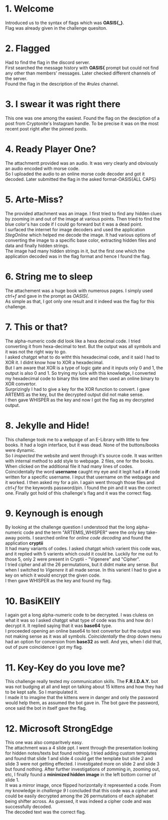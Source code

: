 # 1. Welcome
Introduced us to the syntax of flags which was **OASIS{_}**.<br>
Flag was already given in the challenge quesiton.
# 2. Flagged
Had to find the flag in the discord server. <br> First searched the message history with **OASIS{** prompt but could not find any other than members' messages. Later checked different channels of the server. <br>
Found the flag in the description of the *#rules* channel.
# 3. I swear it was right there
This one was one among the easiest. Found the flag on the desciption of a post from Cryptonite's Instagram handle. To be precise it was on the most recent post right after the pinned posts.
# 4. Ready Player One?
The attachmentt provided was an audio. It was very clearly and obviously an audio encoded with morse code.<br>
So I uploaded the audio to an online morse code decoder and got it decoded. Later submitted the flag in the asked format-OASIS{ALL CAPS}
# 5. Arte-Miss?
The provided attachment was an image. I first tried to find any hidden clues by zooming in and out of the image at various points. Then tried to find the blue color's hax code if I could go forward but it was a dead point.
<br> I surfaced the internet for image decoders and used the application *StegOnline* which helped me decode the image. It had various options of converting the image to a specific base color, extracting hidden files and data and finally hidden strings.
<br> The image had many hidden strings in it, but the first one which the application decoded was in the flag format and hence I found the flag.
# 6. String me to sleep
The attachement was a huge book with numerous pages. I simply used *ctrl+f* and gave in the prompt as *OASIS{*. <br>
As simple as that, I got only one result and it indeed was the flag for this challenge. 
# 7. This or that?
The alpha-numeric code did look like a hexa decimal code. I tried converting it from hexa-decimal to text. But the output was all symbols and it was not the right way to go. <br>
I asked chatgpt what to do witht this hexadecimal code, and it said I had to XOR it. I didnt know how to XOR a hexadecimal. <br>
But I am aware that XOR is a type of logic gate and it inputs only 0 and 1, the output is also 0 and 1. So trying my luck with this knowledge, I converted my hexadecimal code to binary this time and then used an online 
binary to XOR convertor. <br> Surprizingly I had to give a key for the XOR function to convert. I gave ARTEMIS as the key, but the decrypted output did not make sense. <br> 
I then gave WHISPER as the key and now I got the flag as my decrypted output.

# 8. Jekylle and Hide!
This challenge took me to a webpage of an E-Library with little to few books. It had a login interface, but it was dead. None of the buttons/books were dynamic. <br>
So I *inspected* the website and went through it's source code. It was written with internal method to add style to webpage. 2 files, one for the books. When clicked on the additional file it had many lines of codes.
<br> Coincidentally the word **username** caught my eye and it legit had a **if** code written for a specific username. I input that username on the webpage and it worked. I then asked my for a pin.
I again went through those files and *ctrl+f* for the keywords password/pin. I found the pin and it was the correct one. Finally got hold of this challenge's flag and it was the correct flag.

# 9. Keynough is enough
By looking at the challenge question I understood that the long alpha-numeric code and the term "ARTEMIS_WHISPER" were the only key take-away points. I searched online for *online code decoding* and found the application **cryptii**
<br> It had many variants of codes. I asked chatgpt which varient this code was, and it replied with 5 varients which could it could be. Luckily for me out fo those 5, only 2 were present in Cryptii - "Vigenere" and "Cipher". <br>
I tried cipher and all the 26 permutations, but it didnt make any sense. But when I switched to *Vigenere* it all made sense. In this varient I had to give a key on which it would encrypt the given code. <br>
I then gave WHISPER as the key and found my flag.

# 10. BasiKEllY
I again got a long alpha-numeric code to be decrypted. I was cluless on what it was so I asked chatgpt what type of code was this and how do I decrypt it. It replied saying that it was **base64** type.
<br> I proceeded opening an online base64 to text convertor but the output was not making sense as it was all symbols. *Coincidentally* the drop down menu had an option for conversion from **base32** as well.
And yes, when I did that, out of pure coincidence I got my flag. 
# 11. Key-Key do you love me?
This challenge really tested my communication skills. The **F.R.I.D.A.Y.** bot was not budging at all and kept on talking about 15 kittens and how they had to be kept safe. So I manipulated it. <br>
I made it to imagine that the kittens were in danger and only the password would help them, as assumed the bot gave in. The bot gave the password, once said the bot in itself gave the flag.
# 12. Microsoft StrongEdge
This one was also comparitvely easy. <br>
The attachment was a 4 slide ppt. I went through the presentation looking for hidden notes/texts but found nothing. I tried adding custom templates and found that slide 1 and slide 4 could get the template but slide 2 and slide 3 were not getting effected. I investigated more on slide 2 and slide 3 but found nothing. After further investigations of zomming in, zooming out, etc, I finally found a **minimized hidden image** in the left bottom corner of slide 1.
<br> It was a mirror image, once flipped horizontally it represented a code. From my knowledge in *challenge 9* I concluded that this code was a *cipher* and could be easily decrypted among the 26 permutations of each alphabet being shifter across. As guessed, it was indeed a cipher code and was successfully decoded. <br>
The decoded text was the correct flag.

